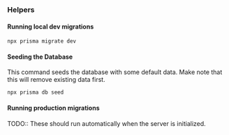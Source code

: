 ### Helpers

#### Running local dev migrations

```
npx prisma migrate dev
```

#### Seeding the Database

This command seeds the database with some default data. Make note that this will remove existing data first.

```
npx prisma db seed
```

#### Running production migrations

TODO:: These should run automatically when the server is initialized.
